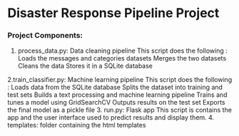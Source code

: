 # Disaster Response Pipeline Project

### Project Components:
1. process_data.py: Data cleaning pipeline
    This script does the following :
        Loads the messages and categories datasets
        Merges the two datasets
        Cleans the data
        Stores it in a SQLite database

2.train_classifier.py: Machine learning pipeline
    This script does the following :
        Loads data from the SQLite database
        Splits the dataset into training and test sets
        Builds a text processing and machine learning pipeline
        Trains and tunes a model using GridSearchCV
        Outputs results on the test set
        Exports the final model as a pickle file
3. run.py: Flask app 
    This script is contains the app and the user interface used to predict results and display them.
4. templates: folder containing the html templates
